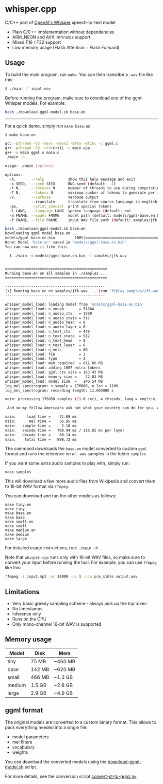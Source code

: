 # whisper.cpp

C/C++ port of [OpenAI's Whisper](https://github.com/openai/whisper) speech-to-text model

- Plain C/C++ implementation without dependencies
- ARM_NEON and AVX intrinsics support
- Mixed F16 / F32 support
- Low memory usage (Flash Attention + Flash Forward)

## Usage

To build the main program, run `make`. You can then transribe a `.wav` file like this:

```bash
$ ./main -f input.wav
```

Before running the program, make sure to download one of the ggml Whisper models. For example:

```bash
bash ./download-ggml-model.sh base.en
```

---

For a quick demo, simply run `make base.en`:

```bash
$ make base.en

gcc -pthread -O3 -mavx -mavx2 -mfma -mf16c -c ggml.c
g++ -pthread -O3 -std=c++11 -c main.cpp
g++ -o main ggml.o main.o
./main -h

usage: ./main [options]

options:
  -h,       --help           show this help message and exit
  -s SEED,  --seed SEED      RNG seed (default: -1)
  -t N,     --threads N      number of threads to use during computation (default: 4)
  -T N,     --tokens N       maximum number of tokens to generate per iteration (default: 64)
  -v,       --verbose        verbose output
            --translate      translate from source language to english
  -ps,      --print_special  print special tokens
  -l LANG,  --language LANG  spoken language (default: en)
  -m FNAME, --model FNAME    model path (default: models/ggml-base.en.bin)
  -f FNAME, --file FNAME     input WAV file path (default: samples/jfk.wav)

bash ./download-ggml-model.sh base.en
Downloading ggml model base.en ...
models/ggml-base.en.bin         100%[=====================================>] 141.11M  7.84MB/s    in 18s
Done! Model 'base.en' saved in 'models/ggml-base.en.bin'
You can now use it like this:

  $ ./main -m models/ggml-base.en.bin -f samples/jfk.wav


===============================================
Running base.en on all samples in ./samples ...
===============================================

----------------------------------------------
[+] Running base.en on samples/jfk.wav ... (run 'ffplay samples/jfk.wav' to listen)
----------------------------------------------

whisper_model_load: loading model from 'models/ggml-base.en.bin'
whisper_model_load: n_vocab       = 51864
whisper_model_load: n_audio_ctx   = 1500
whisper_model_load: n_audio_state = 512
whisper_model_load: n_audio_head  = 8
whisper_model_load: n_audio_layer = 6
whisper_model_load: n_text_ctx    = 448
whisper_model_load: n_text_state  = 512
whisper_model_load: n_text_head   = 8
whisper_model_load: n_text_layer  = 6
whisper_model_load: n_mels        = 80
whisper_model_load: f16           = 1
whisper_model_load: type          = 2
whisper_model_load: mem_required  = 611.00 MB
whisper_model_load: adding 1607 extra tokens
whisper_model_load: ggml ctx size = 163.43 MB
whisper_model_load: memory size =    22.83 MB
whisper_model_load: model size  =   140.54 MB
log_mel_spectrogram: n_sample = 176000, n_len = 1100
log_mel_spectrogram: recording length: 11.000000 s

main: processing 176000 samples (11.0 sec), 4 threads, lang = english, task = transcribe ...

 And so my fellow Americans ask not what your country can do for you. Ask what you can do for your country.

main:     load time =    71.89 ms
main:      mel time =    36.95 ms
main:   sample time =     2.10 ms
main:   encode time =   700.94 ms / 116.82 ms per layer
main:   decode time =    86.14 ms
main:    total time =   898.72 ms
```

The command downloads the `base.en` model converted to custom `ggml` format and runs the inference on all `.wav` samples in the folder `samples`.

If you want some extra audio samples to play with, simply run:

```
make samples
```

This will download a few more audio files from Wikipedia and convert them to 16-bit WAV format via `ffmpeg`.

You can download and run the other models as follows:

```
make tiny.en
make tiny
make base.en
make base
make small.en
make small
make medium.en
make medium
make large
```

For detailed usage instructions, run: `./main -h`

Note that `whisper.cpp` runs only with 16-bit WAV files, so make sure to convert your input before running the tool.
For example, you can use `ffmpeg` like this:

```bash
ffmpeg -i input.mp3 -ar 16000 -ac 1 -c:a pcm_s16le output.wav
```

## Limitations

- Very basic greedy sampling scheme - always pick up the top token
- No timestamps
- Inference only
- Runs on the CPU
- Only mono-channel 16-bit WAV is supported

## Memory usage

| Model | Disk | Mem |
| ---   | --- | --- |
| tiny | 75 MB | ~460 MB |
| base | 142 MB | ~620 MB |
| small | 466 MB | ~1.3 GB |
| medium | 1.5 GB | ~2.8 GB |
| large | 2.9 GB | ~4.9 GB |

## ggml format

The original models are converted to a custom binary format. This allows to pack everything needed into a single file:

- model parameters
- mel filters
- vocabulary
- weights

You can download the converted models using the [download-ggml-model.sh](download-ggml-model.sh) script.

For more details, see the conversion script [convert-pt-to-ggml.py](convert-pt-to-ggml.py)

